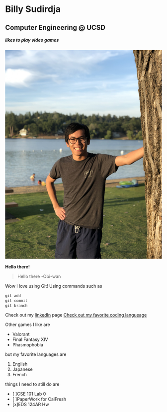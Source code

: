 # Billy Sudirdja
## Computer Engineering @ UCSD
##### likes to play video games

![Me](IMG_0784.jpg)

**Hello there!** 

> Hello there -Obi-wan

Wow I love using Git! Using commands such as 
```
git add
git commit
git branch
```

Check out my [linkedIn](https://www.linkedin.com/in/billysudirdja/) page
[Check out my favorite coding langueage](README.md)




Other games I like are 
- Valorant
- Final Fantasy XIV
- Phasmophobia

but my favorite languages are 
1. English
2. Japanese
3. French

things I need to still do are 
- [ ]CSE 101 Lab 0
- [ ]PaperWork for CalFresh
- [x]EDS 124AR Hw


